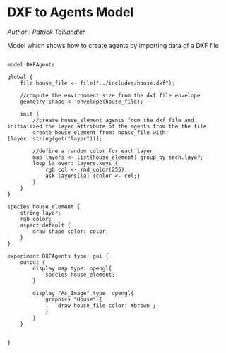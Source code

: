 [//]: # (keyword|operator_get)
[//]: # (keyword|operator_group_by)
[//]: # (keyword|operator_rnd_color)
[//]: # (keyword|constant_brown)
[//]: # (keyword|concept_ImportFiles)
# DXF to Agents Model


_Author :  Patrick Taillandier_

Model which shows how to create agents by importing data of a DXF file


```

model DXFAgents 

global {
	file house_file <- file("../includes/house.dxf");
	
	//compute the environment size from the dxf file envelope
	geometry shape <- envelope(house_file);
	
	init {
		//create house_element agents from the dxf file and initialized the layer attribute of the agents from the the file
		create house_element from: house_file with: [layer::string(get("layer"))];
		
		//define a random color for each layer
		map layers <- list(house_element) group_by each.layer;
		loop la over: layers.keys {
			rgb col <- rnd_color(255);
			ask layers[la] {color <- col;}
		}
	}
}

species house_element {
	string layer;
	rgb color;
	aspect default {
		draw shape color: color;
	}
} 

experiment DXFAgents type: gui {
	output {
		display map type: opengl{
			species house_element;
		}
		
		display "As_Image" type: opengl{
			graphics "House" {
				draw house_file color: #brown ;
			}
		}
	}
	
	
}
```
